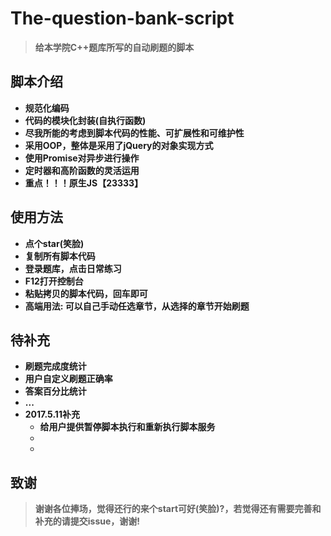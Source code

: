 # The-question-bank-script
> **给本学院C++题库所写的自动刷题的脚本**

## 脚本介绍

- **规范化编码**
- **代码的模块化封装(自执行函数)**
- **尽我所能的考虑到脚本代码的性能、可扩展性和可维护性**
- **采用OOP，整体是采用了jQuery的对象实现方式**
- **使用Promise对异步进行操作**
- **定时器和高阶函数的灵活运用**
- **重点！！！原生JS【23333】**

## 使用方法

- **点个star(笑脸)**
- **复制所有脚本代码**
- **登录题库，点击日常练习**
- **F12打开控制台**
- **粘贴拷贝的脚本代码，回车即可**
- **高端用法: 可以自己手动任选章节，从选择的章节开始刷题**

## 待补充

- **刷题完成度统计**
- **用户自定义刷题正确率**
- **答案百分比统计**
- **...**
- **2017.5.11补充**
  - **给用户提供暂停脚本执行和重新执行脚本服务**
  - ​
  - ​

## 致谢

> **谢谢各位捧场，觉得还行的来个start可好(笑脸)?，若觉得还有需要完善和补充的请提交issue，谢谢!**
